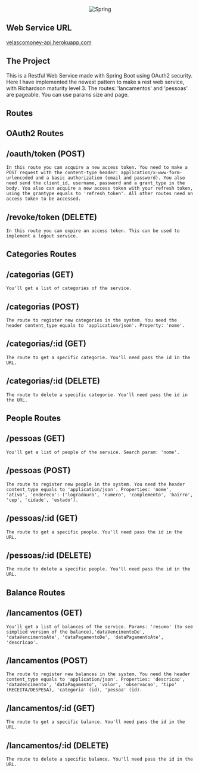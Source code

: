 <p align="center">
  <img src="https://fernandofranzini.files.wordpress.com/2017/06/spring_3.png" alt=Spring framework icon"/>
</p>

## Web Service URL

<p><a href="https:/velascomoney-api.herokuapp.com" target="_blank">velascomoney-api.herokuapp.com</a></p>

## The Project
This is a Restful Web Service made with Spring Boot using OAuth2 security. Here I have implemented the newest pattern to make a rest web service, with Richardson maturity level 3. The routes: 'lancamentos' and 'pessoas' are pageable. You can use params size and page.

## Routes

## OAuth2 Routes
## /oauth/token (POST)
```
In this route you can acquire a new access token. You need to make a POST request with the content-type header: application/x-www-form-urlencoded and a basic authorization (email and password). You also need send the client_id, username, password and a grant_type in the body. You also can acquire a new access token with your refresh token, using the grantype equals to 'refresh_token'. All other routes need an access token to be accessed.
```

## /revoke/token (DELETE)
```
In this route you can expire an access token. This can be used to implement a logout service.
```
## Categories Routes
## /categorias (GET)
```
You'll get a list of categories of the service.
```

## /categorias (POST)
```
The route to register new categories in the system. You need the header content_type equals to 'application/json'. Property: 'nome'.
```

## /categorias/:id (GET)
```
The route to get a specific categorie. You'll need pass the id in the URL.
```

## /categorias/:id (DELETE)
```
The route to delete a specific categorie. You'll need pass the id in the URL.
```

## People Routes

## /pessoas (GET)
```
You'll get a list of people of the service. Search param: 'nome'.
```

## /pessoas (POST)
```
The route to register new people in the system. You need the header content_type equals to 'application/json'. Properties: 'nome', 'ativo', 'endereco': ('logradouro', 'numero', 'complemento', 'bairro', 'cep', 'cidade', 'estado').
```

## /pessoas/:id (GET)
```
The route to get a specific people. You'll need pass the id in the URL.
```

## /pessoas/:id (DELETE)
```
The route to delete a specific people. You'll need pass the id in the URL.
```

## Balance Routes

## /lancamentos (GET)
```
You'll get a list of balances of the service. Params: 'resumo' (to see simplied version of the balance),'dataVencimentoDe', 'dataVencimentoAte', 'dataPagamentoDe', 'dataPagamentoAte', 'descricao'.
```

## /lancamentos (POST)
```
The route to register new balances in the system. You need the header content_type equals to 'application/json'. Properties: 'descricao', 'dataVencimento', 'dataPagamento', 'valor', 'observacao', 'tipo' (RECEITA/DESPESA), 'categoria' (id), 'pessoa' (id).
```

## /lancamentos/:id (GET)
```
The route to get a specific balance. You'll need pass the id in the URL.
```

## /lancamentos/:id (DELETE)
```
The route to delete a specific balance. You'll need pass the id in the URL.
```
